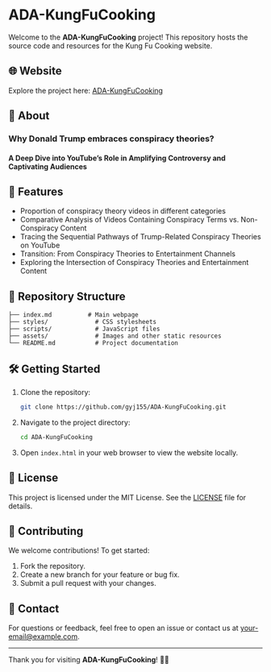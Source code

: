 # ADA-KungFuCooking

Welcome to the **ADA-KungFuCooking** project! This repository hosts the source code and resources for the Kung Fu Cooking website.

## 🌐 Website
Explore the project here: [ADA-KungFuCooking](https://gyj155.github.io/ADA-KungFuCooking/)

## 📖 About

### Why Donald Trump embraces conspiracy theories?

#### A Deep Dive into YouTube’s Role in Amplifying Controversy and Captivating Audiences

## 🚀 Features
- Proportion of conspiracy theory videos in different categories
- Comparative Analysis of Videos Containing Conspiracy Terms vs. Non-Conspiracy Content
- Tracing the Sequential Pathways of Trump-Related Conspiracy Theories on YouTube
- Transition: From Conspiracy Theories to Entertainment Channels
- Exploring the Intersection of Conspiracy Theories and Entertainment Content

## 📂 Repository Structure
```
├── index.md          # Main webpage
├── styles/             # CSS stylesheets
├── scripts/            # JavaScript files
├── assets/             # Images and other static resources
└── README.md           # Project documentation
```

## 🛠️ Getting Started
1. Clone the repository:
   ```bash
   git clone https://github.com/gyj155/ADA-KungFuCooking.git
   ```
2. Navigate to the project directory:
   ```bash
   cd ADA-KungFuCooking
   ```
3. Open `index.html` in your web browser to view the website locally.

## 📜 License
This project is licensed under the MIT License. See the [LICENSE](LICENSE) file for details.

## 🤝 Contributing
We welcome contributions! To get started:
1. Fork the repository.
2. Create a new branch for your feature or bug fix.
3. Submit a pull request with your changes.

## 📧 Contact
For questions or feedback, feel free to open an issue or contact us at [your-email@example.com](mailto:your-email@example.com).

---

Thank you for visiting **ADA-KungFuCooking**! 🍳🥋
